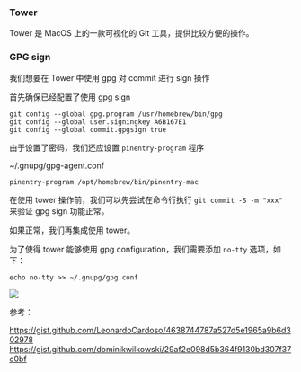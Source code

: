### Tower 

Tower 是 MacOS 上的一款可视化的 Git 工具，提供比较方便的操作。

### GPG sign

我们想要在 Tower 中使用 gpg 对 commit 进行 sign 操作

首先确保已经配置了使用 gpg sign

```
git config --global gpg.program /usr/homebrew/bin/gpg
git config --global user.signingkey A6B167E1 
git config --global commit.gpgsign true
```

由于设置了密码，我们还应设置 `pinentry-program` 程序

~/.gnupg/gpg-agent.conf

```
pinentry-program /opt/homebrew/bin/pinentry-mac
```


在使用 tower 操作前，我们可以先尝试在命令行执行 `git commit -S -m "xxx"` 来验证 gpg sign 功能正常。

如果正常，我们再集成使用 tower。

为了使得 tower 能够使用 gpg configuration，我们需要添加 `no-tty` 选项，如下：

```
echo no-tty >> ~/.gnupg/gpg.conf
```

![](https://us-article-images.oss-cn-shanghai.aliyuncs.com/screenshots/tower_gpg_sign_commit.jpg)

参考：

https://gist.github.com/LeonardoCardoso/4638744787a527d5e1965a9b6d302978
https://gist.github.com/dominikwilkowski/29af2e098d5b364f9130bd307f37c0bf